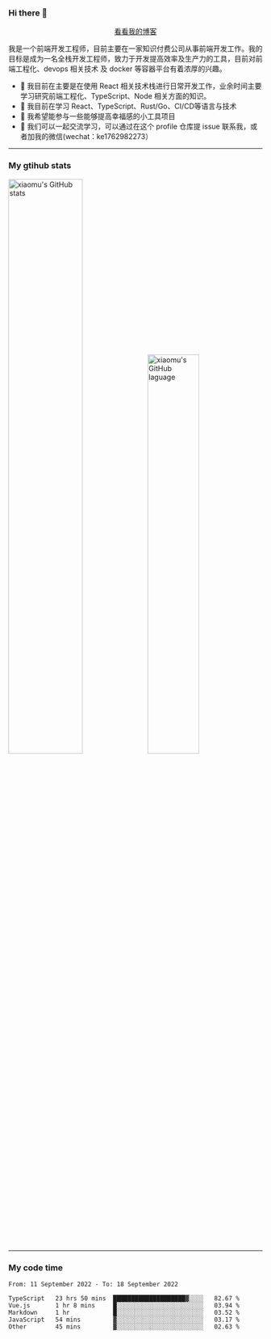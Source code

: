 ### Hi there 👋

<p align="center">
  <a href="https://blog.realjacket.site/">看看我的博客</a>
</p>

我是一个前端开发工程师，目前主要在一家知识付费公司从事前端开发工作。我的目标是成为一名全栈开发工程师，致力于开发提高效率及生产力的工具，目前对前端工程化、devops 相关技术 及 docker 等容器平台有着浓厚的兴趣。

- 🔭 我目前在主要是在使用 React 相关技术栈进行日常开发工作，业余时间主要学习研究前端工程化、TypeScript、Node 相关方面的知识。
- 🌱 我目前在学习 React、TypeScript、Rust/Go、CI/CD等语言与技术
- 👯 我希望能参与一些能够提高幸福感的小工具项目
- 💬 我们可以一起交流学习，可以通过在这个 profile 仓库提 issue 联系我，或者加我的微信(wechat：ke1762982273）

***

### My gtihub stats

<a><img src="https://github-readme-stats.vercel.app/api?username=real-jacket" title="xiaomu's GitHub stats" alt="xiaomu's GitHub stats" style="width:54%;"/></a>
<a><img src="https://github-readme-stats.vercel.app/api/top-langs/?username=real-jacket&layout=compact" title="xiaomu's GitHub laguage" alt="xiaomu's GitHub laguage" style="width:45%;"/><a/>

***

### My code time

<!--START_SECTION:waka-->

```text
From: 11 September 2022 - To: 18 September 2022

TypeScript   23 hrs 50 mins  ████████████████████▓░░░░   82.67 %
Vue.js       1 hr 8 mins     █░░░░░░░░░░░░░░░░░░░░░░░░   03.94 %
Markdown     1 hr            █░░░░░░░░░░░░░░░░░░░░░░░░   03.52 %
JavaScript   54 mins         ▓░░░░░░░░░░░░░░░░░░░░░░░░   03.17 %
Other        45 mins         ▓░░░░░░░░░░░░░░░░░░░░░░░░   02.63 %
```

<!--END_SECTION:waka-->
